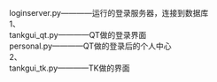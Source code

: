 loginserver.py————运行的登录服务器，连接到数据库<br>
1、<br>
tankgui_qt.py————QT做的登录界面<br>
personal.py————QT做的登录后的个人中心<br>
2、<br>
tankgui_tk.py————TK做的界面
